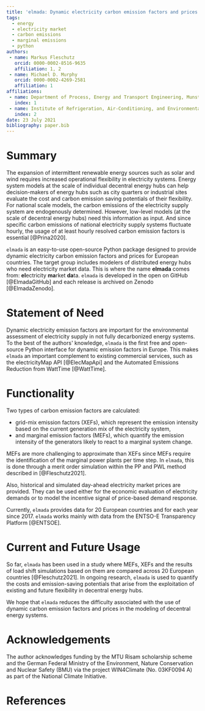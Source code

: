 ```yaml
---
title: 'elmada: Dynamic electricity carbon emission factors and prices for Europe'
tags:
  - energy
  - electricity market
  - carbon emissions
  - marginal emissions
  - python
authors:
 - name: Markus Fleschutz
   orcid: 0000-0002-8516-9635
   affiliation: 1, 2
 - name: Michael D. Murphy
   orcid: 0000-0002-4269-2581
   affiliation: 1
affiliations:
 - name: Department of Process, Energy and Transport Engineering, Munster Technological University
   index: 1
 - name: Institute of Refrigeration, Air-Conditioning, and Environmental Engineering, Karlsruhe University of Applied Sciences
   index: 2
date: 23 July 2021
bibliography: paper.bib
---
```


# Summary

The expansion of intermittent renewable energy sources such as solar and wind requires increased operational flexibility in electricity systems.
Energy system models at the scale of individual decentral energy hubs can help decision-makers of energy hubs such as city quarters or industrial sites evaluate the cost and carbon emission saving potentials of their flexibility.
For national scale models, the carbon emissions of the electricity supply system are endogenously determined.
However, low-level models (at the scale of decentral energy hubs) need this information as input.
And since specific carbon emissions of national electricity supply systems fluctuate hourly, the usage of at least hourly resolved carbon emission factors is essential [@Prina2020].

`elmada` is an easy-to-use open-source Python package designed to provide dynamic electricity carbon emission factors and prices for European countries.
The target group includes modelers of distributed energy hubs who need electricity market data.
This is where the name **elmada** comes from: **el**ectricity **ma**rket **da**ta.
`elmada` is developed in the open on GitHub [@ElmadaGitHub] and each release is archived on Zenodo [@ElmadaZenodo].

# Statement of Need

Dynamic electricity emission factors are important for the environmental assessment of electricity supply in not fully decarbonized energy systems.
To the best of the authors' knowledge, `elmada` is the first free and open-source Python interface for dynamic emission factors in Europe.
This makes `elmada` an important complement to existing commercial services, such as the electricityMap API [@ElecMapApi] and the Automated Emissions Reduction from WattTime [@WattTime].

# Functionality

Two types of carbon emission factors are calculated:

* grid-mix emission factors (XEFs), which represent the emission intensity based on the current generation mix of the electricity system,
* and marginal emission factors (MEFs), which quantify the emission intensity of the generators likely to react to a marginal system change.

MEFs are more challenging to approximate than XEFs since MEFs require the identification of the marginal power plants per time step.
In `elmada`, this is done through a merit order simulation within the PP and PWL method described in [@Fleschutz2021].

Also, historical and simulated day-ahead electricity market prices are provided.
They can be used either for the economic evaluation of electricity demands or to model the incentive signal of price-based demand response.

Currently, `elmada` provides data for 20 European countries and for each year since 2017.
`elmada` works mainly with data from the ENTSO-E Transparency Platform [@ENTSOE].

# Current and Future Usage

So far, `elmada` has been used in a study where MEFs, XEFs and the results of load shift simulations based on them are compared across 20 European countries [@Fleschutz2021].
In ongoing research, `elmada` is used to quantify the costs and emission-saving potentials that arise from the exploitation of existing and future flexibility in decentral energy hubs.

We hope that `elmada` reduces the difficulty associated with the use of dynamic carbon emission factors and prices in the modeling of decentral energy systems.

# Acknowledgements

The author acknowledges funding by the MTU Risam scholarship scheme and the German Federal Ministry of the Environment, Nature Conservation and Nuclear Safety (BMU) via the project WIN4Climate (No. 03KF0094 A) as part of the National Climate Initiative.

# References
